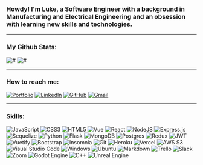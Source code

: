 ### Howdy! I'm Luke, a Software Engineer with a background in Manufacturing and Electrical Engineering and an obsession with learning new skills and technologies.
___
### My Github Stats:
![#](https://github-readme-stats.vercel.app/api?username=lfoster1150&hide=stars,issues&include_all_commits=true&count_private=true&show_icons=true&theme=vue-dark)
![#](https://github-readme-stats.vercel.app/api/top-langs/?username=lfoster1150&layout=compact&theme=vue-dark&langs_count=10)
___
### How to reach me:
[![Portfolio](https://img.shields.io/website-up-down-green-red/http/shields.io.svg?style=flat)](https://www.lukefoster.dev/)
[![LinkedIn](https://img.shields.io/badge/linkedin-%230077B5.svg?style=flat&logo=linkedin&logoColor=white)](https://www.linkedin.com/in/luke-foster11/)
[![GitHub](https://img.shields.io/badge/github-%23121011.svg?style=flat&logo=github&logoColor=white)](https://github.com/lfoster1150)
[![Gmail](https://img.shields.io/badge/-Gmail-D14836?style=flat&logo=Gmail&logoColor=white)](mailto:lfoster1150@gmail.com)

___
### Skills:
![JavaScript](https://img.shields.io/badge/JavaScript-%23323330.svg?style=flat&logo=javascript&logoColor=%23F7DF1E)
![CSS3](https://img.shields.io/badge/CSS3-%231572B6.svg?style=flat&logo=css3&logoColor=white)
![HTML5](https://img.shields.io/badge/HTML5-%23E34F26.svg?style=flat&logo=html5&logoColor=white)
![Vue](https://img.shields.io/badge/Vue-35495E?style=flat&logo=vuedotjs&logoColor=4FC08D)
![React](https://img.shields.io/badge/React-%2320232a.svg?style=flat&logo=react&logoColor=%2361DAFB)
![NodeJS](https://img.shields.io/badge/Node-6DA55F?style=flat&logo=node.js&logoColor=white)
![Express.js](https://img.shields.io/badge/Express-%23404d59.svg?style=flat&logo=express&logoColor=%2361DAFB)
![Sequelize](https://img.shields.io/badge/Sequelize-52B0E7?style=flat&logo=sequelize&logoColor=white)
![Python](https://img.shields.io/badge/Python3-3670A0?style=flat&logo=python&logoColor=ffdd54)
![Flask](https://img.shields.io/badge/Flask-%23000.svg?style=flat&logo=flask&logoColor=white)
![MongoDB](https://img.shields.io/badge/MongoDB-%234ea94b.svg?style=flat&logo=mongodb&logoColor=white)
![Postgres](https://img.shields.io/badge/PostgreSQL-%23316192.svg?style=flat&logo=postgresql&logoColor=white)
![Redux](https://img.shields.io/badge/Redux-%23593d88.svg?style=flat&logo=redux&logoColor=white)
![JWT](https://img.shields.io/badge/JWT-black?style=flat&logo=JSON%20web%20tokens)
![Vuetify](https://img.shields.io/badge/Vuetify-1867C0?style=flat&logo=vuetify&logoColor=AEDDFF)
![Bootstrap](https://img.shields.io/badge/Bootstrap-%23563D7C.svg?style=flat&logo=bootstrap&logoColor=white)
![Insomnia](https://img.shields.io/badge/Insomnia-black?style=flat&logo=insomnia&logoColor=5849BE)
![Git](https://img.shields.io/badge/-Git-black?style=flat&logo=git)
![Heroku](https://img.shields.io/badge/Heroku-%23430098.svg?style=flat&logo=heroku&logoColor=white)
![Vercel](https://img.shields.io/badge/Vercel-%23000000.svg?style=flat&logo=vercel&logoColor=white)
![AWS S3](https://img.shields.io/badge/AWS_S3-232F3E?style=flat&logo=amazon-aws&logoColor=FEBD69)
![Visual Studio Code](https://img.shields.io/badge/Visual%20Studio%20Code-0078d7.svg?style=flat&logo=visual-studio-code&logoColor=white)
![Windows](https://img.shields.io/badge/Windows-0078D6?style=flat&logo=windows&logoColor=white)
![Ubuntu](https://img.shields.io/badge/Ubuntu-E95420?style=flat&logo=ubuntu&logoColor=white)
![Markdown](https://img.shields.io/badge/Markdown-%23000000.svg?style=flat&logo=markdown&logoColor=white)
![Trello](https://img.shields.io/badge/Trello-%23026AA7.svg?style=flat&logo=Trello&logoColor=white)
![Slack](https://img.shields.io/badge/Slack-4A154B?style=flat&logo=slack&logoColor=white)
![Zoom](https://img.shields.io/badge/Zoom-2D8CFF?style=flat&logo=zoom&logoColor=white)
![Godot Engine](https://img.shields.io/badge/Godot-%23FFFFFF.svg?style=flat&logo=godot-engine)
![C++](https://img.shields.io/badge/C++-%2300599C.svg?style=flat&logo=c%2B%2B&logoColor=white)
![Unreal Engine](https://img.shields.io/badge/unrealengine-%23313131.svg?style=flat&logo=unrealengine&logoColor=white)
